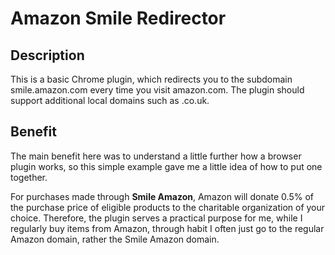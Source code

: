 # Amazon Smile Redirector

## Description

This is a basic Chrome plugin, which redirects you to the subdomain smile.amazon.com every time you visit amazon.com. The plugin should support additional local domains such as .co.uk.

## Benefit

The main benefit here was to understand a little further how a browser plugin works, so this simple example gave me a little idea of how to put one together. 

For purchases made through **Smile Amazon**, Amazon will donate 0.5% of the purchase price of eligible products to the charitable organization of your choice. Therefore, the plugin serves a practical purpose for me, while I regularly buy items from Amazon, through habit I often just go to the regular Amazon domain, rather the Smile Amazon domain. 


